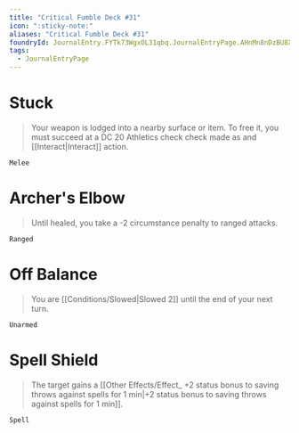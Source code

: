 ```yaml
---
title: "Critical Fumble Deck #31"
icon: ":sticky-note:"
aliases: "Critical Fumble Deck #31"
foundryId: JournalEntry.FYTk73WgxOL31qbq.JournalEntryPage.AHnMn8nDzBU8XiDZ
tags:
  - JournalEntryPage
---
```

# Stuck

> Your weapon is lodged into a nearby surface or item. To free it, you must succeed at a DC 20 Athletics check check made as and [[Interact|Interact]] action.

`Melee`

# Archer's Elbow

> Until healed, you take a -2 circumstance penalty to ranged attacks.

`Ranged`

# Off Balance

> You are [[Conditions/Slowed|Slowed 2]] until the end of your next turn.

`Unarmed`

# Spell Shield

> The target gains a [[Other Effects/Effect_ +2 status bonus to saving throws against spells for 1 min|+2 status bonus to saving throws against spells for 1 min]].

`Spell`